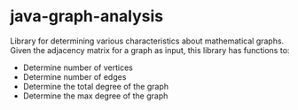 # java-graph-analysis
Library for determining various characteristics about mathematical graphs.
Given the adjacency matrix for a graph as input, this library has functions to:
* Determine number of vertices
* Determine number of edges
* Determine the total degree of the graph
* Determine the max degree of the graph
